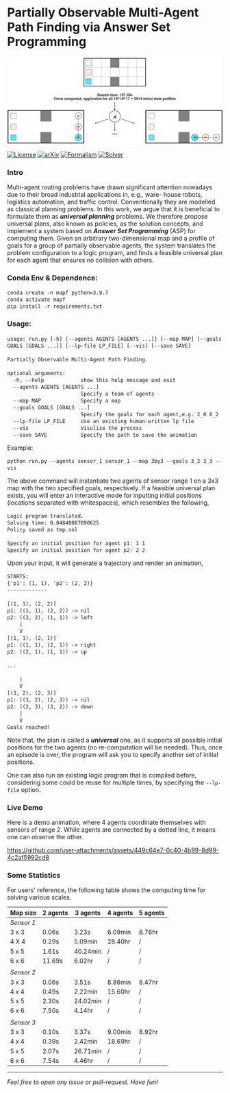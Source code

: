 # Partially Observable Multi-Agent Path Finding via Answer Set Programming

<!-- <img src="results/medium.gif" alt="3x3 Grid World" style="zoom:33%;" /> -->
<!-- <video src='results/2_rooms.mp4' width=80/> -->

![example_policy](results/example_policy.png)





[![License](https://img.shields.io/badge/License-Apache%202.0-blue.svg)](https://opensource.org/licenses/Apache-2.0)
[![arXiv](https://img.shields.io/badge/arXiv-2305.16203-b31b1b.svg)](https://arxiv.org/abs/2305.16203)
[![Formalism](https://img.shields.io/badge/Formalism-ASP-orange)](https://www.cs.utexas.edu/~vl/papers/wiasp.pdf)
[![Solver](https://img.shields.io/badge/Solver-clingo-navy)](https://potassco.org/clingo/)

### Intro

Multi-agent routing problems have drawn significant attention nowadays due to their broad industrial applications in, e.g., ware- house robots, logistics automation, and traffic control. Conventionally they are modelled as classical planning problems. In this work, we argue that it is beneficial to formulate them as ***universal planning*** problems. We therefore propose universal plans, also known as policies, as the solution concepts, and implement a system based on ***Answer Set Programming*** (ASP) for computing them. Given an arbitrary two-dimensional map and a profile of goals for a group of partially observable agents, the system translates the problem configuration to a logic program, and finds a feasible universal plan for each agent that ensures no collision with others.



### Conda Env & Dependence:

```shell
conda create -n mapf python=3.9.7
conda activate mapf
pip install -r requirements.txt
```



### Usage:

```shell
usage: run.py [-h] [--agents AGENTS [AGENTS ...]] [--map MAP] [--goals GOALS [GOALS ...]] [--lp-file LP_FILE] [--vis] [--save SAVE]

Partially Observable Multi-Agent Path Finding.

optional arguments:
  -h, --help            show this help message and exit
  --agents AGENTS [AGENTS ...]
                        Specify a team of agents
  --map MAP             Specify a map
  --goals GOALS [GOALS ...]
                        Specify the goals for each agent,e.g. 2_0 0_2
  --lp-file LP_FILE     Use an existing human-written lp file
  --vis                 Visulize the process
  --save SAVE           Specify the path to save the animation
```

Example:

```shell
python run.py --agents sensor_1 sensor_1 --map 3by3 --goals 3_2 3_3 --vis
```

The above command will instantiate two agents of sensor range 1 on a 3x3 map with the two specified goals, respectively. If a feasible universal plan exists, you will enter an interactive mode for inputting initial positions (locations separated with whitespaces), which resembles the following,

```shell
Logic program translated.
Solving time: 0.04840087890625
Policy saved as tmp.sol

Specify an initial position for agent p1: 1 1
Specify an initial position for agent p2: 2 2
```

Upon your input, it will generate a trajectory and render an animation,

```shell
STARTS:
{'p1': (1, 1), 'p2': (2, 2)}
-------------

[(1, 1), (2, 2)]
p1: ((1, 1), (2, 2)) -> nil
p2: ((2, 2), (1, 1)) -> left
	|
	V
[(1, 1), (2, 1)]
p1: ((1, 1), (2, 1)) -> right
p2: ((2, 1), (1, 1)) -> up

...

	|
	V
[(3, 2), (2, 3)]
p1: ((3, 2), (2, 3)) -> nil
p2: ((2, 3), (3, 2)) -> down
	|
	V
Goals reached!
```

Note that, the plan is called a ***universal*** one, as it supports all possible initial positions for the two agents (no re-computation will be needed). Thus, once an episode is over, the program will ask you to specify another set of initial positions.

One can also run an existing logic program that is complied before, considering some could be reuse for multiple times, by specifying the `--lp-file` option.



### Live Demo

Here is a demo animation, where 4 agents coordinate themselves with sensors of range 2. While agents are connected by a dotted line, it means one can observe the other.

https://github.com/user-attachments/assets/449c64e7-0c40-4b99-8d99-4c2af5992cd8



### Some Statistics

For users' reference, the following table shows the computing time for solving various scales.

| Map size   | 2 agents | 3 agents | 4 agents | 5 agents |
| ---------- | -------- | -------- | -------- | -------- |
| *Sensor 1* |          |          |          |          |
| 3 x 3      | 0.06s    | 3.23s    | 6.09min  | 8.76hr   |
| 4 X 4      | 0.29s    | 5.09min  | 28.40hr  | /        |
| 5 x 5      | 1.61s    | 40.24min | /        | /        |
| 6 x 6      | 11.69s   | 6.02hr   | /        | /        |
|            |          |          |          |          |
| *Sensor 2* |          |          |          |          |
| 3 x 3      | 0.06s    | 3.51s    | 8.86min  | 8.47hr   |
| 4 x 4      | 0.49s    | 2.22min  | 15.60hr  | /        |
| 5 x 5      | 2.30s    | 24.02min | /        | /        |
| 6 x 6      | 7.50s    | 4.14hr   | /        | /        |
|            |          |          |          |          |
| *Sensor 3* |          |          |          |          |
| 3 x 3      | 0.10s    | 3.37s    | 9.00min  | 8.92hr   |
| 4 x 4      | 0.39s    | 2.42min  | 18.69hr  | /        |
| 5 x 5      | 2.07s    | 26.71min | /        | /        |
| 6 x 6      | 7.54s    | 4.46hr   | /        | /        |

---

*Feel free to open any issue or pull-request. Have fun!*
